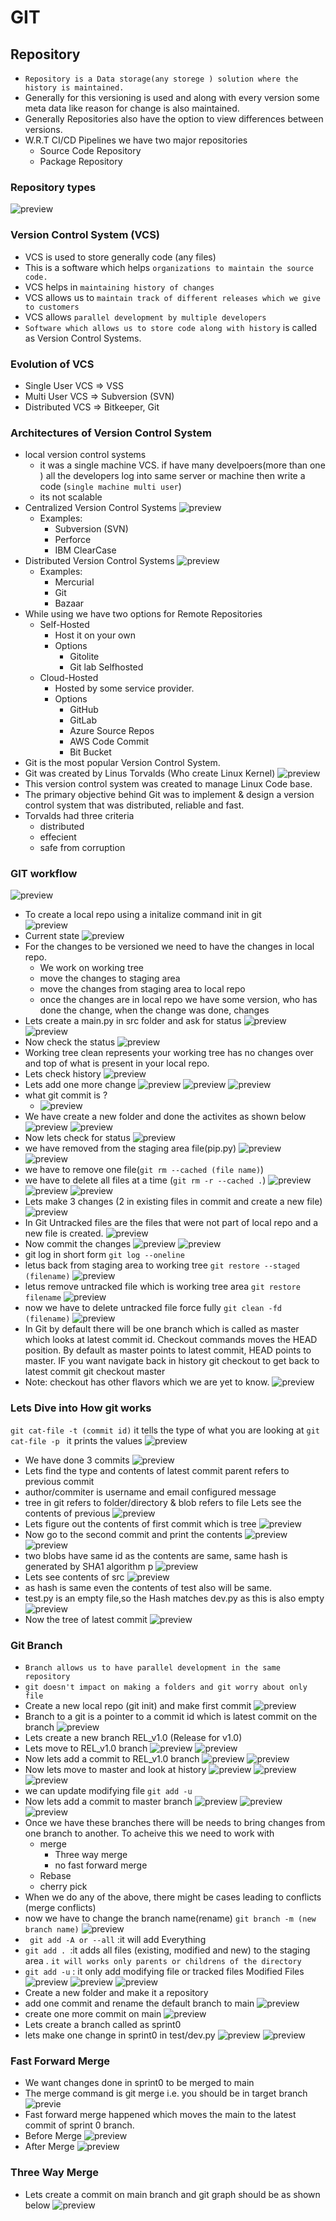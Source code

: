 # GIT

## Repository

* `Repository is a Data storage(any storege ) solution where the history is maintained.`
* Generally for this versioning is used and along with every version some meta data like reason for change is also maintained.
* Generally Repositories also have the option to view differences between versions.
* W.R.T CI/CD Pipelines we have two major repositories
  * Source Code Repository
  * Package Repository

### Repository types

  ![preview](images/git1webp.webp)

### Version Control System (VCS)

* VCS is used to store generally code (any files)
* This is a software which helps `organizations to maintain the source code.`
* VCS helps in `maintaining history of changes`
* VCS allows us to `maintain track of different releases which we give to customers`
* VCS allows `parallel development by multiple developers`
* `Software which allows us to store code along with history` is called as Version Control Systems.

### Evolution of VCS

* Single User VCS => VSS
* Multi User VCS => Subversion (SVN)
* Distributed VCS => Bitkeeper, Git
  
### Architectures of Version Control System

* local version control systems
  * it was a single machine VCS. if have many develpoers(more than one ) all the developers log into same server or machine then write a code (`single machine multi user`)
  * its not scalable
* Centralized Version Control Systems
  ![preview](images/cicd4.webp)
  * Examples:
    * Subversion (SVN)
    * Perforce
    * IBM ClearCase
* Distributed Version Control Systems
   ![preview](images/cicd5.webp)
  * Examples:
    * Mercurial
    * Git
    * Bazaar
* While using we have two options for Remote Repositories
  * Self-Hosted
    * Host it on your own 
    * Options
      * Gitolite
      * Git lab Selfhosted  
  * Cloud-Hosted
    * Hosted by some service provider.
    * Options
      * GitHub
      * GitLab
      * Azure Source Repos
      * AWS Code Commit
      * Bit Bucket 
* Git is the most popular Version Control System.
* Git was created by Linus Torvalds (Who create Linux Kernel)
  ![preview](images/git2.webp)
* This version control system was created to manage Linux Code base.
* The primary objective behind Git was to implement & design a version 
  control system that was distributed, reliable and fast.
* Torvalds had three criteria
  * distributed
  * effecient
  * safe from corruption
  
### GIT workflow

![preview](images/git6.png)

* To create a local repo using a initalize command init in git   
  ![preview](images/gitractice1.png)
* Current state
  ![preview](images/gitractice2.png)
* For the changes to be versioned we need to have the changes in local repo.
  * We work on working tree
  * move the changes to staging area
  * move the changes from staging area to local repo
  * once the changes are in local repo we have some version, who has done the change, when the change was done, changes 
* Lets create a main.py in src folder and ask for status 
  ![preview](images/gitractice3.png)
  ![preview](images/gitractice4.png)
* Now check the status
  ![preview](images/gitractice5.png)
* Working tree clean represents your working tree has no changes over and top of what is present in your local repo.
* Lets check history
  ![preview](images/gitractice6.png)
* Lets add one more change
 ![preview](images/gitractice7.png)
 ![preview](images/gitractice8.png)
 ![preview](images/gitractice9.png)
* what git commit is ?
  * ![preview](images/gitractice10.png)
* We have create a new folder and done the activites as shown below
  ![preview](images/gitractice11.png)
  ![preview](images/gitractice12.png)
* Now lets check for status
  ![preview](images/gitractice13.png)
* we have removed from the staging area file(pip.py)
  ![preview](images/gitpractice14.png)
  ![preview](images/gitractice15.png)
* we have to remove one file(`git rm --cached (file name)`)
* we have to delete all files at a time (`git rm -r --cached .`)
  ![preview](images/gitractice16.png)
  ![preview](images/gitractice17.png)
  ![preview](images/gitractice18.png)
* Lets make 3 changes (2 in existing files in commit and create a new file)
  ![preview](images/gitractice19.png)
* In Git Untracked files are the files that were not part of local repo and a new file is created.
  ![preview](images/gitpractice20.png)
* Now commit the changes
  ![preview](images/gitpractice21.png)
  ![preview](images/gitpractice22.png)
* git log in short form `git log --oneline`
* letus back from staging area to working tree `git restore --staged (filename)`
  ![preview](images/gitpractice24.png)
* letus remove untracked file which is working tree area `git restore filename`
  ![preview](images/gitpractice25.png)
* now we have to delete untracked file force fully `git clean -fd (filename)`
  ![preview](images/gitpractice26.png)
* In Git by default there will be one branch which is called as master which looks at latest commit id.
Checkout commands moves the HEAD position. By default as master points to latest commit, HEAD points to master. IF you want navigate back in history git checkout <commit-id> to get back to latest commit git checkout master
* Note: checkout has other flavors which we are yet to know.
  ![preview](images/gitpractice23.png)

### Lets Dive into How git works

`git cat-file -t (commit id)`
it tells the type of what you are looking at
`git cat-file -p `
it prints the values 
 ![preview](images/gitpractice27.png)

* We have done 3 commits
  ![preview](images/gitpractice28.png)
* Lets find the type and contents of latest commit
parent refers to previous commit
* author/commiter is username and email configured
message
* tree in git refers to folder/directory & blob refers to file
Lets see the contents of previous 
 ![preview](images/gitpractice30.png)
* Lets figure out the contents of first commit which is tree
  ![preview](images/gitpractice31.png)
* Now go to the second commit and print the contents
  ![preview](images/gitpractice32.png)
  ![preview](images/gitpractice33.png)
* two blobs have same id as the contents are same, same hash is generated by SHA1 algorithm
 p
  ![preview](images/gitpractice34.png)
* Lets see contents of src
  ![preview](images/gitpractice35.png)
* as hash is same even the contents of test also will be same.
* test.py is an empty file,so the Hash matches dev.py as this is also empty
  ![preview](images/gitpractice36.png)
* Now the tree of latest commit
  ![preview](images/gitpractice37.png)

 ### Git Branch

* `Branch allows us to have parallel development in the same repository`
*  `git doesn't impact on making a folders and git worry about only file`
* Create a new local repo (git init) and make first commit
  ![preview](images/gitpractice38.png)
* Branch to a git is a pointer to a commit id which is latest commit on the branch
  ![preview](images/gitpractice39.png)
* Lets create a new branch REL_v1.0 (Release for v1.0)
* Lets move to REL_v1.0 branch
  ![preview](images/gitpractice41.png)
  ![preview](images/gitpractice42.png)
* Now lets add a commit to REL_v1.0 branch
  ![preview](images/gitpractice44.png)
  ![preview](images/gitpractice43.png)
* Now lets move to master and look at history
  ![preview](images/gitpractice45.png)
  ![preview](images/gitpractice46.png)
  ![preview](images/gitpractice47.png)
* we can update modifying file `git add -u`
* Now lets add a commit to master branch
  ![preview](images/gitpractice48.png)
  ![preview](images/gitpractice49.png)
  ![preview](images/gitpractice50.png)
* Once we have these branches there will be needs to bring changes from one branch to another. To acheive this we need to work with
  * merge
      * Three way merge
      * no fast forward merge
  * Rebase
  * cherry pick
* When we do any of the above, there might be cases leading to conflicts (merge conflicts) 
* now we have to change the branch name(rename) `git branch -m (new branch name)`
  ![preview](images/gitpractice51.png)
* ` git add -A or --all` :it will add Everything
* `git add . `:it adds all files (existing, modified and new) to the staging area . `it will works only parents or childrens of the directory`
* `git add -u` : it only add modifying file or tracked files Modified Files
  ![preview](images/gitpractice52.png)
  ![preview](images/gitpractice53.png)
  ![preview](images/gitpractice54.png)
* Create a new folder and make it a repository
* add one commit and rename the default branch to main
  ![preview](images/gitpractice56.png)
* create one more commit on main
   ![preview](images/gitpractice57.png)
* Lets create a branch called as sprint0
* lets make one change in sprint0 in test/dev.py
   ![preview](images/gitpractice58.png)
   ![preview](images/gitpractice59.png)

### Fast Forward Merge

* We want changes done in sprint0 to be merged to main
* The merge command is git merge <source-branch> i.e. you should be in target branch
  ![previe](images/gitpractice55.png)
* Fast forward merge happened which moves the main to the latest commit of sprint 0 branch.
* Before Merge
  ![preview](images/gitpractice60.png)
* After Merge
 ![preview](images/gitpractice61.png)

### Three Way Merge

* Lets create a commit on main branch and git graph should be as shown below
  ![preview](images/gitpractice62.png)